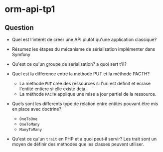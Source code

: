 # orm-api-tp1

## Question

- Quel est l'intérêt de créer une API plutôt qu'une application classique?

- Résumez les étapes du mécanisme de sérialisation implémenter dans Symfony

- Qu'est ce qu'un groupe de serialisation? a quoi sert t'il?

- Quel est la difference entre la methode PUT et la méthode PACTH?
    - La méthode ```PUT``` crée des ressources si l'uri est definit et ecrase l'entité entiere si elle existe deja.
    - La méthode ```PACTH``` applique une mise a jour partiel de la ressource.
- Quels sont les differents type de relation entre entités pouvant être mis en place avec doctrine?
    - ```OneToOne```
    - ```OneToMany```
    - ```ManyToMany```
- Qu'est ce qu'un ```trait``` en PHP et a quoi peut-il servir?
Les trait sont un moyen de définir des méthodes que les classes peuvent utiliser.
